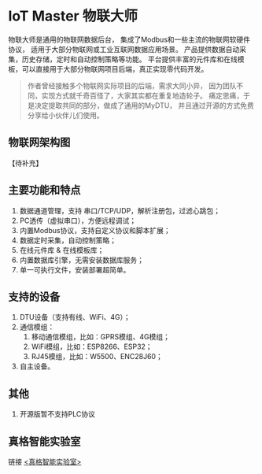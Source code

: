 # IoT Master 物联大师

物联大师是通用的物联网数据后台，
集成了Modbus和一些主流的物联网软硬件协议，
适用于大部分物联网或工业互联网数据应用场景。
产品提供数据自动采集，历史存储，定时和自动控制策略等功能。
平台提供丰富的元件库和在线模板，可以直接用于大部分物联网项目后端，真正实现零代码开发。

>作者曾经接触多个物联网实际项目的后端，需求大同小异，
因为团队不同，实现方式就千奇百怪了，大家其实都在重复地造轮子。
痛定思痛，于是决定提取共同的部分，做成了通用的MyDTU，
并且通过开源的方式免费分享给小伙伴儿们使用。




## 物联网架构图
【待补充】

## 主要功能和特点
1. 数据通道管理，支持 串口/TCP/UDP，解析注册包，过滤心跳包；
2. PC透传（虚拟串口），方便远程调试；
3. 内置Modbus协议，支持自定义协议和脚本扩展；
4. 数据定时采集，自动控制策略；
5. 在线元件库 & 在线模板库；
6. 内置数据库引擎，无需安装数据库服务；
7. 单一可执行文件，安装部署超简单。

## 支持的设备
1. DTU设备（支持有线、WiFi、4G）；
2. 通信模组：
    1. 移动通信模组，比如：GPRS模组、4G模组；
    2. WiFi模组，比如：ESP8266、ESP32；
    3. RJ45模组，比如：W5500、ENC28J60；
3. 自主设备。

## 其他
1. 开源版暂不支持PLC协议


## 真格智能实验室
链接 [<真格智能实验室>](http://www.zgwit.com)





